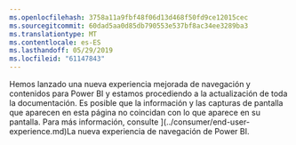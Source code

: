 ```yaml
---
ms.openlocfilehash: 3758a11a9fbf48f06d13d468f50fd9ce12015cec
ms.sourcegitcommit: 60dad5aa0d85db790553e537bf8ac34ee3289ba3
ms.translationtype: MT
ms.contentlocale: es-ES
ms.lasthandoff: 05/29/2019
ms.locfileid: "61147843"
---
```

Hemos lanzado una nueva experiencia mejorada de navegación y contenidos para Power BI y estamos procediendo a la actualización de toda la documentación.
Es posible que la información y las capturas de pantalla que aparecen en esta página no coincidan con lo que aparece en su pantalla. Para más información, consulte ](../consumer/end-user-experience.md)La nueva experiencia de navegación de Power BI</font>.
